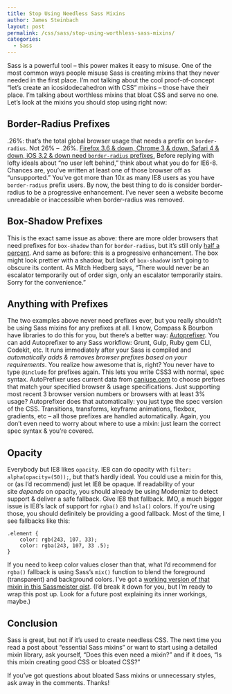 ```yaml
---
title: Stop Using Needless Sass Mixins
author: James Steinbach
layout: post
permalink: /css/sass/stop-using-worthless-sass-mixins/
categories:
  - Sass
---
```

Sass is a powerful tool &#8211; this power makes it easy to misuse. One of the most common ways people misuse Sass is creating mixins that they never needed in the first place. I&#8217;m not talking about the cool proof-of-concept &#8220;let&#8217;s create an icosidodecahedron with CSS&#8221; mixins &#8211; those have their place. I&#8217;m talking about worthless mixins that bloat CSS and serve no one. Let&#8217;s look at the mixins you should stop using right now:

## Border-Radius Prefixes

.26%: that&#8217;s the total global browser usage that needs a prefix on `border-radius`. Not 26% &#8211; .26%. <a title="Can I Use data: Border-radius" href="http://caniuse.com/#feat=border-radius" target="_blank">Firefox 3.6 & down, Chrome 3 & down, Safari 4 & down, iOS 3.2 & down need <code>border-radius</code> prefixes.</a> Before replying with lofty ideals about &#8220;no user left behind,&#8221; think about what you do for IE6-8. Chances are, you&#8217;ve written at least one of those browser off as &#8220;unsupported.&#8221; You&#8217;ve got more than 10x as many IE8 users as you have `border-radius` prefix users. By now, the best thing to do is consider border-radius to be a progressive enhancement. I&#8217;ve never seen a website become unreadable or inaccessible when border-radius was removed.

## Box-Shadow Prefixes

This is the exact same issue as above: there are more older browsers that need prefixes for `box-shadow` than for `border-radius`, but it&#8217;s still only <a title="Can I Use data: box-shadow" href="http://caniuse.com/#feat=css-boxshadow" target="_blank">half a percent</a>. And same as before: this is a progressive enhancement. The box might look prettier with a shadow, but lack of `box-shado`w isn&#8217;t going to obscure its content. As Mitch Hedberg says, &#8220;There would never be an escalator temporarily out of order sign, only an escalator temporarily stairs. Sorry for the convenience.&#8221;

## Anything with Prefixes

The two examples above never need prefixes ever, but you really shouldn&#8217;t be using Sass mixins for any prefixes at all. I know, Compass & Bourbon have libraries to do this for you, but there&#8217;s a better way: <a title="Autoprefixer on Github" href="https://github.com/postcss/autoprefixer" target="_blank">Autoprefixer</a>. You can add Autoprefixer to any Sass workflow: Grunt, Gulp, Ruby gem CLI, Codekit, etc. It runs immediately after your Sass is compiled and *automatically adds & removes browser prefixes based on your requirements*. You realize how awesome that is, right? You never have to type `@include` for prefixes again. This lets you write CSS3 with normal, spec syntax. AutoPrefixer uses current data from <a title="Can I Use" href="http://caniuse.com" target="_blank">caniuse.com</a> to choose prefixes that match your specified browser & usage specifications. Just supporting most recent 3 browser version numbers or browsers with at least 3% usage? Autoprefixer does that automatically: you just type the spec version of the CSS. Transitions, transforms, keyframe animations, flexbox, gradients, etc &#8211; all those prefixes are handled automatically. Again, you don&#8217;t even need to worry about where to use a mixin: just learn the correct spec syntax & you&#8217;re covered.

## Opacity

Everybody but IE8 likes `opacity`. IE8 can do opacity with `filter: alpha(opacity=(50));`, but that&#8217;s hardly ideal. You could use a mixin for this, or (as I&#8217;d recommend) just let IE8 be opaque. If readability of your site *depends* on opacity, you should already be using Modernizr to detect support & deliver a safe fallback. Give IE8 that fallback. IMO, a much bigger issue is IE8&#8217;s lack of support for `rgba()` and `hsla()` colors. If you&#8217;re using those, you should definitely be providing a good fallback. Most of the time, I see fallbacks like this:

```
.element {
	color: rgb(243, 107, 33);
	color: rgba(243, 107, 33 .5);
}
```

If you need to keep color values closer than that, what I&#8217;d recommend for `rgba()` fallback is using Sass&#8217;s `mix()` function to blend the foreground (transparent) and background colors. I&#8217;ve got a <a title="RGBA Color Fallback Mixin on Sassmeister" href="http://sassmeister.com/gist/b687d319b542d0fadb17" target="_blank">working version of that mixin in this Sassmeister gist</a>. (I&#8217;d break it down for you, but I&#8217;m ready to wrap this post up. Look for a future post explaining its inner workings, maybe.)

## Conclusion

Sass is great, but not if it&#8217;s used to create needless CSS. The next time you read a post about &#8220;essential Sass mixins&#8221; or want to start using a detailed mixin library, ask yourself, &#8220;Does this even need a mixin?&#8221; and if it does, &#8220;Is this mixin creating good CSS or bloated CSS?&#8221;

If you&#8217;ve got questions about bloated Sass mixins or unnecessary styles, ask away in the comments. Thanks!